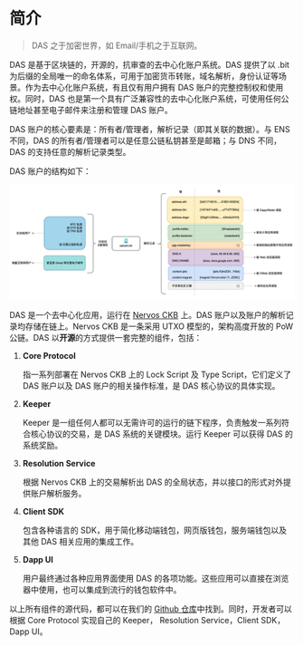 # 简介

> DAS 之于加密世界，如 Email/手机之于互联网。

DAS 是基于区块链的，开源的，抗审查的去中心化账户系统。DAS 提供了以 .bit 为后缀的全局唯一的命名体系，可用于加密货币转账，域名解析，身份认证等场景。作为去中心化账户系统，有且仅有用户拥有 DAS 账户的完整控制权和使用权。同时，DAS 也是第一个具有广泛兼容性的去中心化账户系统，可使用任何公链地址甚至电子邮件来注册和管理 DAS 账户。

DAS 账户的核心要素是：所有者/管理者，解析记录（即其关联的数据）。与 ENS 不同，DAS 的所有者/管理者可以是任意公链私钥甚至是邮箱；与 DNS 不同，DAS 的支持任意的解析记录类型。

DAS 账户的结构如下：

![image-20210620235300201](.gitbook/assets/image-20210620235300201.png)

DAS 是一个去中心化应用，运行在 [Nervos CKB](https://www.nervos.org/) 上。DAS 账户以及账户的解析记录均存储在链上。Nervos CKB 是一条采用 UTXO 模型的，架构高度开放的 PoW 公链。DAS 以**开源**的方式提供一套完整的组件，包括：

1. **Core Protocol**

   指一系列部署在 Nervos CKB 上的 Lock Script 及 Type Script，它们定义了 DAS 账户以及 DAS 账户的相关操作标准，是 DAS 核心协议的具体实现。

2. **Keeper**

   Keeper 是一组任何人都可以无需许可的运行的链下程序，负责触发一系列符合核心协议的交易，是 DAS 系统的关键模块。运行 Keeper 可以获得 DAS 的系统奖励。

3. **Resolution Service**

   根据 Nervos CKB 上的交易解析出 DAS 的全局状态，并以接口的形式对外提供账户解析服务。

4. **Client SDK**

   包含各种语言的 SDK，用于简化移动端钱包，网页版钱包，服务端钱包以及其他 DAS 相关应用的集成工作。

5. **Dapp UI**

   用户最终通过各种应用界面使用 DAS 的各项功能。这些应用可以直接在浏览器中使用，也可以集成到流行的钱包软件中。

以上所有组件的源代码，都可以在我们的 [Github 仓库](https://github.com/DeAccountSystems)中找到。同时，开发者可以根据 Core Protocol 实现自己的 Keeper， Resolution Service，Client SDK，Dapp UI。

